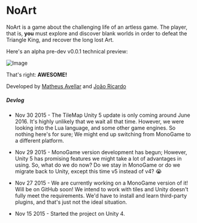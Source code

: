 ﻿# NoArt

NoArt is a game about the challenging life of an artless game. The player, that is, **you** must explore and discover blank worlds in order to defeat the Triangle King, and recover the long lost Art.

Here's an alpha pre-dev v0.0.1 technical preview:

![Image](http://i.imgur.com/mBp2L23.png)

That's right: **AWESOME!**


Developed by [Matheus Avellar](http://m.avellar.ml/) and [João Ricardo](https://github.com/jrflga)



##### Devlog

* Nov 30 2015 - The TileMap Unity 5 update is only coming around June 2016. It's highly unlikely that we wait all that time. However, we were looking into the Lua language, and some other game engines. So nothing here's for sure; We might end up switching from MonoGame to a different platform.


* Nov 29 2015 - MonoGame version development has begun; However, Unity 5 has promising features we might take a lot of advantages in using.
So, what do we do now? Do we stay in MonoGame or do we migrate back to Unity, except this time v5 instead of v4? :sob:


* Nov 27 2015 - We are currently working on a MonoGame version of it! Will be on GitHub soon!
We intend to work with tiles and Unity doesn't fully meet the requirements. We'd have to install and learn third-party plugins, and that's just not the ideal situation.


* Nov 15 2015 - Started the project on Unity 4.
